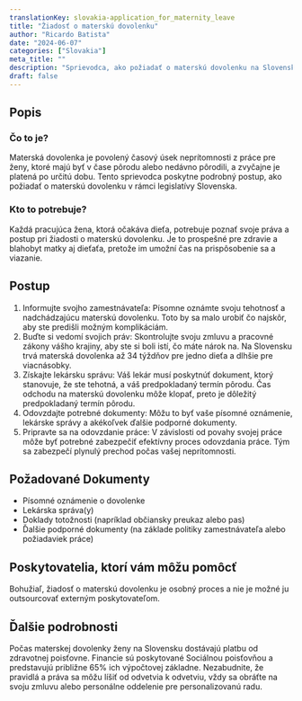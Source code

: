 ```yaml
---
translationKey: slovakia-application_for_maternity_leave
title: "Žiadosť o materskú dovolenku"
author: "Ricardo Batista"
date: "2024-06-07"
categories: ["Slovakia"]
meta_title: ""
description: "Sprievodca, ako požiadať o materskú dovolenku na Slovensku"
draft: false
---
```



## Popis
### Čo to je?
Materská dovolenka je povolený časový úsek neprítomnosti z práce pre ženy, ktoré majú byť v čase pôrodu alebo nedávno pôrodili, a zvyčajne je platená po určitú dobu. Tento sprievodca poskytne podrobný postup, ako požiadať o materskú dovolenku v rámci legislatívy Slovenska.

### Kto to potrebuje?
Každá pracujúca žena, ktorá očakáva dieťa, potrebuje poznať svoje práva a postup pri žiadosti o materskú dovolenku. Je to prospešné pre zdravie a blahobyt matky aj dieťaťa, pretože im umožní čas na prispôsobenie sa a viazanie.

## Postup
1. Informujte svojho zamestnávateľa: Písomne oznámte svoju tehotnosť a nadchádzajúcu materskú dovolenku. Toto by sa malo urobiť čo najskôr, aby ste predišli možným komplikáciám.
2. Buďte si vedomí svojich práv: Skontrolujte svoju zmluvu a pracovné zákony vášho krajiny, aby ste si boli istí, čo máte nárok na. Na Slovensku trvá materská dovolenka až 34 týždňov pre jedno dieťa a dlhšie pre viacnásobky.
3. Získajte lekársku správu: Váš lekár musí poskytnúť dokument, ktorý stanovuje, že ste tehotná, a váš predpokladaný termín pôrodu. Čas odchodu na materskú dovolenku môže klopať, preto je dôležitý predpokladaný termín pôrodu.
4. Odovzdajte potrebné dokumenty: Môžu to byť vaše písomné oznámenie, lekárske správy a akékoľvek ďalšie podporné dokumenty.
5. Pripravte sa na odovzdanie práce: V závislosti od povahy svojej práce môže byť potrebné zabezpečiť efektívny proces odovzdania práce. Tým sa zabezpečí plynulý prechod počas vašej neprítomnosti.

## Požadované Dokumenty
- Písomné oznámenie o dovolenke
- Lekárska správa(y)
- Doklady totožnosti (napríklad občiansky preukaz alebo pas)
- Ďalšie podporné dokumenty (na základe politiky zamestnávateľa alebo požiadaviek práce)

## Poskytovatelia, ktorí vám môžu pomôcť
Bohužiaľ, žiadosť o materskú dovolenku je osobný proces a nie je možné ju outsourcovať externým poskytovateľom.

## Ďalšie podrobnosti
Počas materskej dovolenky ženy na Slovensku dostávajú platbu od zdravotnej poisťovne. Financie sú poskytované Sociálnou poisťovňou a predstavujú približne 65% ich výpočtovej základne. Nezabudnite, že pravidlá a práva sa môžu líšiť od odvetvia k odvetviu, vždy sa obráťte na svoju zmluvu alebo personálne oddelenie pre personalizovanú radu.